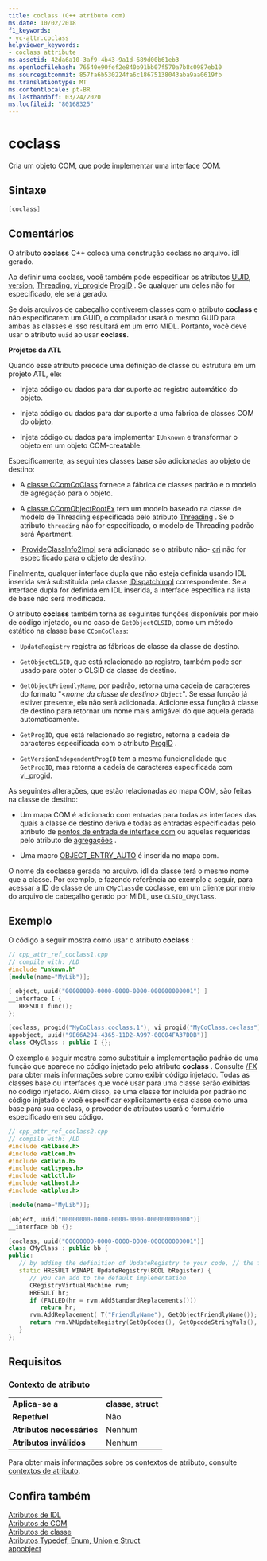 ```yaml
---
title: coclass (C++ atributo com)
ms.date: 10/02/2018
f1_keywords:
- vc-attr.coclass
helpviewer_keywords:
- coclass attribute
ms.assetid: 42da6a10-3af9-4b43-9a1d-689d00b61eb3
ms.openlocfilehash: 76540e90fef2e840b91bb07f570a7b8c0987eb10
ms.sourcegitcommit: 857fa6b530224fa6c18675138043aba9aa0619fb
ms.translationtype: MT
ms.contentlocale: pt-BR
ms.lasthandoff: 03/24/2020
ms.locfileid: "80168325"
---
```

# <a name="coclass"></a>coclass

Cria um objeto COM, que pode implementar uma interface COM.

## <a name="syntax"></a>Sintaxe

```cpp
[coclass]
```

## <a name="remarks"></a>Comentários

O atributo **coclass** C++ coloca uma construção coclass no arquivo. idl gerado.

Ao definir uma coclass, você também pode especificar os atributos [UUID](uuid-cpp-attributes.md), [version](version-cpp.md), [Threading](threading-cpp.md), [vi_progid](vi-progid.md)e [ProgID](progid.md) . Se qualquer um deles não for especificado, ele será gerado.

Se dois arquivos de cabeçalho contiverem classes com o atributo **coclass** e não especificarem um GUID, o compilador usará o mesmo GUID para ambas as classes e isso resultará em um erro MIDL.  Portanto, você deve usar o atributo `uuid` ao usar **coclass**.

**Projetos da ATL**

Quando esse atributo precede uma definição de classe ou estrutura em um projeto ATL, ele:

- Injeta código ou dados para dar suporte ao registro automático do objeto.

- Injeta código ou dados para dar suporte a uma fábrica de classes COM do objeto.

- Injeta código ou dados para implementar `IUnknown` e transformar o objeto em um objeto COM-creatable.

Especificamente, as seguintes classes base são adicionadas ao objeto de destino:

- A [classe CComCoClass](../../atl/reference/ccomcoclass-class.md) fornece a fábrica de classes padrão e o modelo de agregação para o objeto.

- A [classe CComObjectRootEx](../../atl/reference/ccomobjectrootex-class.md) tem um modelo baseado na classe de modelo de Threading especificada pelo atributo [Threading](threading-cpp.md) . Se o atributo `threading` não for especificado, o modelo de Threading padrão será Apartment.

- [IProvideClassInfo2Impl](../../atl/reference/iprovideclassinfo2impl-class.md) será adicionado se o atributo não- [cri](noncreatable.md) não for especificado para o objeto de destino.

Finalmente, qualquer interface dupla que não esteja definida usando IDL inserida será substituída pela classe [IDispatchImpl](../../atl/reference/idispatchimpl-class.md) correspondente. Se a interface dupla for definida em IDL inserida, a interface específica na lista de base não será modificada.

O atributo **coclass** também torna as seguintes funções disponíveis por meio de código injetado, ou no caso de `GetObjectCLSID`, como um método estático na classe base `CComCoClass`:

- `UpdateRegistry` registra as fábricas de classe da classe de destino.

- `GetObjectCLSID`, que está relacionado ao registro, também pode ser usado para obter o CLSID da classe de destino.

- `GetObjectFriendlyName`, por padrão, retorna uma cadeia de caracteres do formato "\<*nome da classe de destino*> `Object`". Se essa função já estiver presente, ela não será adicionada. Adicione essa função à classe de destino para retornar um nome mais amigável do que aquela gerada automaticamente.

- `GetProgID`, que está relacionado ao registro, retorna a cadeia de caracteres especificada com o atributo [ProgID](progid.md) .

- `GetVersionIndependentProgID` tem a mesma funcionalidade que `GetProgID`, mas retorna a cadeia de caracteres especificada com [vi_progid](vi-progid.md).

As seguintes alterações, que estão relacionadas ao mapa COM, são feitas na classe de destino:

- Um mapa COM é adicionado com entradas para todas as interfaces das quais a classe de destino deriva e todas as entradas especificadas pelo atributo de [pontos de entrada de interface com](../../mfc/com-interface-entry-points.md) ou aquelas requeridas pelo atributo de [agregações](aggregates.md) .

- Uma macro [OBJECT_ENTRY_AUTO](../../atl/reference/object-map-macros.md#object_entry_auto) é inserida no mapa com.

O nome da coclasse gerada no arquivo. idl da classe terá o mesmo nome que a classe.  Por exemplo, e fazendo referência ao exemplo a seguir, para acessar a ID de classe de um `CMyClass`de coclasse, em um cliente por meio do arquivo de cabeçalho gerado por MIDL, use `CLSID_CMyClass`.

## <a name="example"></a>Exemplo

O código a seguir mostra como usar o atributo **coclass** :

```cpp
// cpp_attr_ref_coclass1.cpp
// compile with: /LD
#include "unknwn.h"
[module(name="MyLib")];

[ object, uuid("00000000-0000-0000-0000-000000000001") ]
__interface I {
   HRESULT func();
};

[coclass, progid("MyCoClass.coclass.1"), vi_progid("MyCoClass.coclass"),
appobject, uuid("9E66A294-4365-11D2-A997-00C04FA37DDB")]
class CMyClass : public I {};
```

O exemplo a seguir mostra como substituir a implementação padrão de uma função que aparece no código injetado pelo atributo **coclass** . Consulte [/FX](../../build/reference/fx-merge-injected-code.md) para obter mais informações sobre como exibir código injetado. Todas as classes base ou interfaces que você usar para uma classe serão exibidas no código injetado. Além disso, se uma classe for incluída por padrão no código injetado e você especificar explicitamente essa classe como uma base para sua coclass, o provedor de atributos usará o formulário especificado em seu código.

```cpp
// cpp_attr_ref_coclass2.cpp
// compile with: /LD
#include <atlbase.h>
#include <atlcom.h>
#include <atlwin.h>
#include <atltypes.h>
#include <atlctl.h>
#include <atlhost.h>
#include <atlplus.h>

[module(name="MyLib")];

[object, uuid("00000000-0000-0000-0000-000000000000")]
__interface bb {};

[coclass, uuid("00000000-0000-0000-0000-000000000001")]
class CMyClass : public bb {
public:
   // by adding the definition of UpdateRegistry to your code, // the function will not be included in the injected code
   static HRESULT WINAPI UpdateRegistry(BOOL bRegister) {
      // you can add to the default implementation
      CRegistryVirtualMachine rvm;
      HRESULT hr;
      if (FAILED(hr = rvm.AddStandardReplacements()))
         return hr;
      rvm.AddReplacement(_T("FriendlyName"), GetObjectFriendlyName());
      return rvm.VMUpdateRegistry(GetOpCodes(), GetOpcodeStringVals(),       GetOpcodeDWORDVals(), GetOpcodeBinaryVals(), bRegister);
   }
};
```

## <a name="requirements"></a>Requisitos

### <a name="attribute-context"></a>Contexto de atributo

|||
|-|-|
|**Aplica-se a**|**classe**, **struct**|
|**Repetível**|Não|
|**Atributos necessários**|Nenhum|
|**Atributos inválidos**|Nenhum|

Para obter mais informações sobre os contextos de atributo, consulte [contextos de atributo](cpp-attributes-com-net.md#contexts).

## <a name="see-also"></a>Confira também

[Atributos de IDL](idl-attributes.md)<br/>
[Atributos de COM](com-attributes.md)<br/>
[Atributos de classe](class-attributes.md)<br/>
[Atributos Typedef, Enum, Union e Struct](typedef-enum-union-and-struct-attributes.md)<br/>
[appobject](appobject.md)

